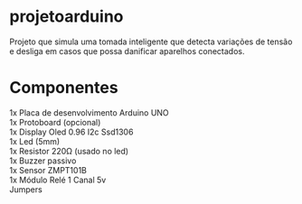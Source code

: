 # projetoarduino
Projeto que simula uma tomada inteligente que detecta variações de tensão e desliga em casos que possa danificar aparelhos conectados.
# Componentes
1x Placa de desenvolvimento Arduino UNO  
1x Protoboard (opcional)  
1x Display Oled 0.96 I2c Ssd1306  
1x Led (5mm)  
1x Resistor 220Ω (usado no led)  
1x Buzzer passivo  
1x Sensor ZMPT101B  
1x Módulo Relé 1 Canal 5v  
Jumpers  
